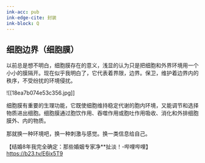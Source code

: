 ```yaml
---
ink-acc: pub
ink-edge-cite: 封装
ink-block: Q
---
```


## 细胞边界（细胞膜）

以前总是想不明白，细胞膜存在的意义，浅显的认为只是把细胞和外界环境用一个小小的膜隔开。现在似乎我明白了，它代表着界限，边界。保卫，维护着边界内的秩序，不受纷扰的环境侵扰。

  

![[18ea7b074e53c356.jpg]]

细胞膜有重要的生理功能，它既使细胞维持稳定代谢的胞内环境，又能调节和选择物质进出细胞。细胞膜通过胞饮作用、吞噬作用或胞吐作用吸收、消化和外排细胞膜外、内的物质。


那就换一种环境吧，换一种刺激与感觉。换一类信息给自己。


【结婚8年我完全确定：那些婚姻专家净**扯淡！-哔哩哔哩】 <https://b23.tv/E6ix5T9>